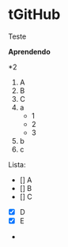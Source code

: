 # tGitHub
Teste

**Aprendendo**

*2

1. A
2. B
3. C
  1. a
     * 1
     * 2
     * 3
  2. b
  3. c

Lista:
- [] A
- [] B
- [] C
- [x] D
- [x] E
-
